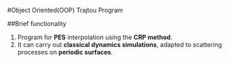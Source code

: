 #Object Oriented(OOP) Trajtou Program

##Brief functionality
1. Program for **PES** interpolation using the **CRP method**.
2. It can carry out **classical dynamics simulations**, adapted to scattering processes on **periodic surfaces**. 

